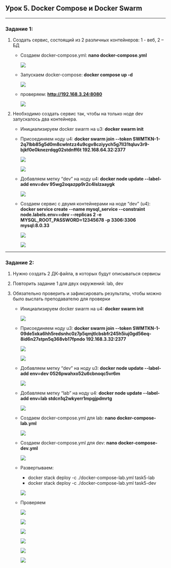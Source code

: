 ## Урок 5. Docker Compose и Docker Swarm
---
### Задание 1:
1.	Создать сервис, состоящий из 2 различных контейнеров: 1 - веб, 2 – БД
    *   Создаем docker-compose.yml: **nano docker-compose.yml**

        ![](images/image1.png)

    *   Запускаем docker-compose: **docker compose up -d**

        ![](images/image2.png)

    *   проверяем: **http://192.168.3.24:8080**

        ![](images/image3.png)

2.	Необходимо создать сервис так, чтобы на только ноде dev запускалось два контейнера.
    *   Инициализируем docker swarm на u3:  **docker swarm init** 
    *   Присоединяем ноду u4: **docker swarm join --token SWMTKN-1-2q7lbb85g5d0m8cwlntzz4u9cgv8cziyych5g7ll31tqluv3r9-bjkf0e0knezrdqg02stdnff6t 192.168.64.32:2377**

        ![](images/image4.png)

        ![](images/image5.png)

    *   Добавляем метку “dev” на ноду u4: **docker node update --label-add env=dev 95wg2oqazpp9r2c4lslzaaygk**

        ![](images/image6.png)

    *   Создаем сервис с двумя контейнерами на ноде “dev” (u4):  **docker service create --name mysql_service --constraint node.labels.env==dev --replicas 2 -e MYSQL_ROOT_PASSWORD=12345678 -p 3306:3306 mysql:8.0.33**

        ![](images/image7.png)

        ![](images/image8.png)

----
### Задание 2:
1.	Нужно создать 2 ДК-файла, в которых будут описываться сервисы
2.	Повторить задание 1 для двух окружений: lab, dev
3.	Обязательно проверить и зафиксировать результаты, чтобы можно было выслать преподавателю для проверки

    *   Инициализируем docker swarm на u4:  **docker swarm init**

        ![](images/image9.png)

    *   Присоединяем ноду u3: **docker swarm join --token SWMTKN-1-09de5xka6hh5redsnhc0z7p5qmjtlcbsbfr245h5iuj0gd56eq-8id6n27stpn5q368vb17fpndo 192.168.3.32:2377**

        ![](images/image10.png)

        ![](images/image11.png)

    *   Добавляем метку “dev” на ноду u3: **docker node update --label-add env=dev 0526pwahxo52u6cbnoqc5vr6m**

        ![](images/image12.png)

    *   Добавляем метку “lab” на ноду u4: **docker node update --label-add env=lab stdcn1q2wkyerr1mpgjpdmrtg**

        ![](images/image13.png)
        
    *   Создаем docker-compose.yml для lab: **nano docker-compose-lab.yml**

        ![](images/image14.png)

    *   Создаем docker-compose.yml для dev: **nano docker-compose-dev.yml**

        ![](images/image15.png)

    *   Развертываем:
        *   docker stack deploy -c ./docker-compose-lab.yml task5-lab
        *   docker stack deploy -c ./docker-compose-lab.yml task5-dev

        ![](images/image16.png)

    *   Проверяем

        ![](images/image17.png)

        ![](images/image18.png)

        ![](images/image19.png)

        ![](images/image20.png)

        ![](images/image21.png)

        ![](images/image22.png)
